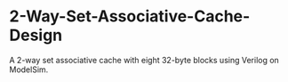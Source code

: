 # 2-Way-Set-Associative-Cache-Design
A 2-way set associative cache with eight 32-byte blocks using Verilog on ModelSim.
